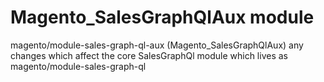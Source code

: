 # Magento_SalesGraphQlAux module

magento/module-sales-graph-ql-aux (Magento_SalesGraphQlAux) any changes which affect the core SalesGraphQl module which lives as magento/module-sales-graph-ql
